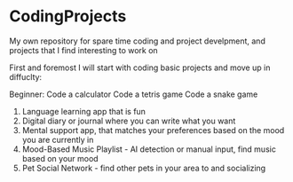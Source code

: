 # CodingProjects
My own repository for spare time coding and project develpment, and projects that I find interesting to work on

First and foremost I will start with coding basic projects and move up in diffuclty:

Beginner:
Code a calculator
Code a tetris game
Code a snake game

1. Language learning app that is fun 
2. Digital diary or journal where you can write what you want
3. Mental support app, that matches your preferences based on the mood you are currently in
4. Mood-Based Music Playlist - AI detection or manual input, find music based on your mood
5. Pet Social Network - find other pets in your area to and socializing
